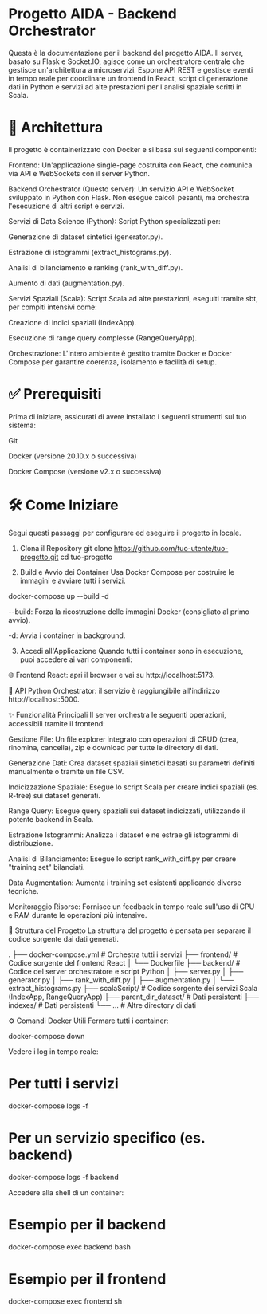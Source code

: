 # Progetto AIDA - Backend Orchestrator
Questa è la documentazione per il backend del progetto AIDA. Il server, basato su Flask e Socket.IO, agisce come un orchestratore centrale che gestisce un'architettura a microservizi. Espone API REST e gestisce eventi in tempo reale per coordinare un frontend in React, script di generazione dati in Python e servizi ad alte prestazioni per l'analisi spaziale scritti in Scala.


# 🚀 Architettura
Il progetto è containerizzato con Docker e si basa sui seguenti componenti:

Frontend: Un'applicazione single-page costruita con React, che comunica via API e WebSockets con il server Python.

Backend Orchestrator (Questo server): Un servizio API e WebSocket sviluppato in Python con Flask. Non esegue calcoli pesanti, ma orchestra l'esecuzione di altri script e servizi.

Servizi di Data Science (Python): Script Python specializzati per:

Generazione di dataset sintetici (generator.py).

Estrazione di istogrammi (extract_histograms.py).

Analisi di bilanciamento e ranking (rank_with_diff.py).

Aumento di dati (augmentation.py).

Servizi Spaziali (Scala): Script Scala ad alte prestazioni, eseguiti tramite sbt, per compiti intensivi come:

Creazione di indici spaziali (IndexApp).

Esecuzione di range query complesse (RangeQueryApp).

Orchestrazione: L'intero ambiente è gestito tramite Docker e Docker Compose per garantire coerenza, isolamento e facilità di setup.

# ✅ Prerequisiti
Prima di iniziare, assicurati di avere installato i seguenti strumenti sul tuo sistema:

Git

Docker (versione 20.10.x o successiva)

Docker Compose (versione v2.x o successiva)

# 🛠️ Come Iniziare
Segui questi passaggi per configurare ed eseguire il progetto in locale.

1. Clona il Repository
git clone https://github.com/tuo-utente/tuo-progetto.git
cd tuo-progetto

2. Build e Avvio dei Container
Usa Docker Compose per costruire le immagini e avviare tutti i servizi.

docker-compose up --build -d

--build: Forza la ricostruzione delle immagini Docker (consigliato al primo avvio).

-d: Avvia i container in background.

3. Accedi all'Applicazione
Quando tutti i container sono in esecuzione, puoi accedere ai vari componenti:

🌐 Frontend React: apri il browser e vai su http://localhost:5173.

🐍 API Python Orchestrator: il servizio è raggiungibile all'indirizzo http://localhost:5000.

✨ Funzionalità Principali
Il server orchestra le seguenti operazioni, accessibili tramite il frontend:

Gestione File: Un file explorer integrato con operazioni di CRUD (crea, rinomina, cancella), zip e download per tutte le directory di dati.

Generazione Dati: Crea dataset spaziali sintetici basati su parametri definiti manualmente o tramite un file CSV.

Indicizzazione Spaziale: Esegue lo script Scala per creare indici spaziali (es. R-tree) sui dataset generati.

Range Query: Esegue query spaziali sui dataset indicizzati, utilizzando il potente backend in Scala.

Estrazione Istogrammi: Analizza i dataset e ne estrae gli istogrammi di distribuzione.

Analisi di Bilanciamento: Esegue lo script rank_with_diff.py per creare "training set" bilanciati.

Data Augmentation: Aumenta i training set esistenti applicando diverse tecniche.

Monitoraggio Risorse: Fornisce un feedback in tempo reale sull'uso di CPU e RAM durante le operazioni più intensive.

📂 Struttura del Progetto
La struttura del progetto è pensata per separare il codice sorgente dai dati generati.

.
├── docker-compose.yml   # Orchestra tutti i servizi
├── frontend/            # Codice sorgente del frontend React
│   └── Dockerfile
├── backend/             # Codice del server orchestratore e script Python
│   ├── server.py
│   ├── generator.py
│   ├── rank_with_diff.py
│   ├── augmentation.py
│   └── extract_histograms.py
├── scalaScript/         # Codice sorgente dei servizi Scala (IndexApp, RangeQueryApp)
├── parent_dir_dataset/  # Dati persistenti
├── indexes/             # Dati persistenti
└── ...                  # Altre directory di dati

⚙️ Comandi Docker Utili
Fermare tutti i container:

docker-compose down

Vedere i log in tempo reale:

# Per tutti i servizi
docker-compose logs -f

# Per un servizio specifico (es. backend)
docker-compose logs -f backend

Accedere alla shell di un container:

# Esempio per il backend
docker-compose exec backend bash

# Esempio per il frontend
docker-compose exec frontend sh
